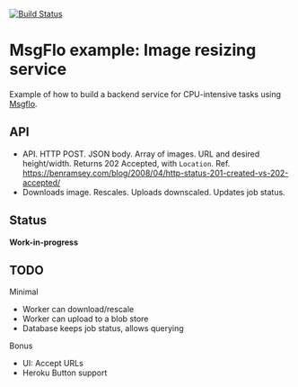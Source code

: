 [![Build Status](https://travis-ci.org/msgflo/msgflo-example-imageresize.svg?branch=master)](https://travis-ci.org/msgflo/msgflo-example-imageresize)
# MsgFlo example: Image resizing service

Example of how to build a backend service for CPU-intensive tasks using [Msgflo](https://msgflo/org).

## API

* API. HTTP POST. JSON body. Array of images. URL and desired height/width. Returns 202 Accepted, with `Location`.
Ref. https://benramsey.com/blog/2008/04/http-status-201-created-vs-202-accepted/
* Downloads image. Rescales. Uploads downscaled. Updates job status.

## Status
**Work-in-progress**

## TODO

Minimal

* Worker can download/rescale
* Worker can upload to a blob store
* Database keeps job status, allows querying

Bonus

* UI: Accept URLs
* Heroku Button support
